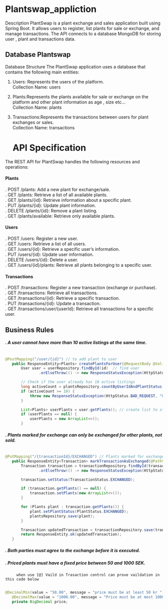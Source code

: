 ﻿# Plantswap_appliction

Description
PlantSwap is a plant exchange and sales application built using Spring Boot. It allows users to register, list plants for sale or exchange, and manage transactions. The API connects to a database MongoDB for storing user , plant and transactions data.  

## Database Plantswap
Database Structure
The PlantSwap application uses a database that contains the following main entities:

1. Users: Represents the users of the platform.<br> Collection Name: users
3. Plants:Represents the plants available for sale or exchange on the platform and other plant information as age , size etc...<br>
   Collection Name: plants

4. Transactions:Represents the transactions between users for plant exchanges or sales.<br>
   Collection Name: transactions

   # API Specification
The REST API for PlantSwap handles the following resources and operations:

#### Plants
. POST /plants: Add a new plant for exchange/sale.<br>
. GET /plants: Retrieve a list of all available plants.<br>
. GET /plants/{id}: Retrieve information about a specific plant.<br>
. PUT /plants/{id}: Update plant information.<br>
. DELETE /plants/{id}: Remove a plant listing.<br>
. GET /plants/available: Retrieve only available plants.<br>   
#### Users
. POST /users: Register a new user.<br>
. GET /users: Retrieve a list of all users.<br>
. GET /users/{id}: Retrieve a specific user’s information.<br>
. PUT /users/{id}: Update user information.<br>
. DELETE /users/{id}: Delete a user.<br>
. GET /users/{id}/plants: Retrieve all plants belonging to a specific user.<br>
#### Transactions
. POST /transactions: Register a new transaction (exchange or purchase).<br>
. GET /transactions: Retrieve all transactions.<br>
. GET /transactions/{id}: Retrieve a specific transaction.<br>
. PUT /transactions/{id}: Update a transaction.<br>
. GET /transactions/user/{userId}: Retrieve all transactions for a specific user.<br>

## Business Rules
##### . A user cannot have more than 10 active listings at the same time.

 ```java
 
 @PostMapping("/user/{id}") // to add plant to user
    public ResponseEntity<Plants> createPlantsForUser(@RequestBody @Valid Plants plants, @PathVariable String id) {
        User user = userRepository.findById(id)  // find user
                .orElseThrow(() -> new ResponseStatusException(HttpStatus.NOT_FOUND));

        // Check if the user already has 10 active listings
        long activeCount = plantsRepository.countByUserIdAndPlantStatus(user.getId(), PlantStatus.AVAILABLE);
        if (activeCount >= 10) {
            throw new ResponseStatusException(HttpStatus.BAD_REQUEST, "User cannot have more than 10 active listings");
        }

        List<Plants> userPlants = user.getPlants(); // create list to store user's plants
        if (userPlants == null) {
            userPlants = new ArrayList<>();
        }
```
##### . Plants marked for exchange can only be exchanged for other plants, not sold.<br>

 ```java 

@PutMapping("/{transactionId}/EXCHANGED") // Plants marked for exchange can only be exchanged for other plants, not sold
    public ResponseEntity<Transaction> markTransactionAsExchanged(@PathVariable String transactionId) {
        Transaction transaction = transactionRepository.findById(transactionId)
                .orElseThrow(() -> new ResponseStatusException(HttpStatus.NOT_FOUND, "Transaction not found"));

        transaction.setStatus(TransactionStatus.EXCHANGED);

        if (transaction.getPlants() == null) {
            transaction.setPlants(new ArrayList<>());
        }

        for (Plants plant : transaction.getPlants()) {
            plant.setPlantStatus(PlantStatus.EXCHANGED);
            plantsRepository.save(plant);
        }

        Transaction updatedTransaction = transactionRepository.save(transaction);
        return ResponseEntity.ok(updatedTransaction);
    }
 ```
    
##### . Both parties must agree to the exchange before it is executed.<br>
##### . Priced plants must have a fixed price between 50 and 1000 SEK.<br>
         when use [@] Vaild in Trasaction control can prove vaildation in this code below  


 ```java 

 @DecimalMin(value = "50.00", message = "price must be at least 50 kr ")
    @DecimalMax(value = "1000.00", message = "Price must be at most 1000 kr")
    private BigDecimal price; 
  ```
  
